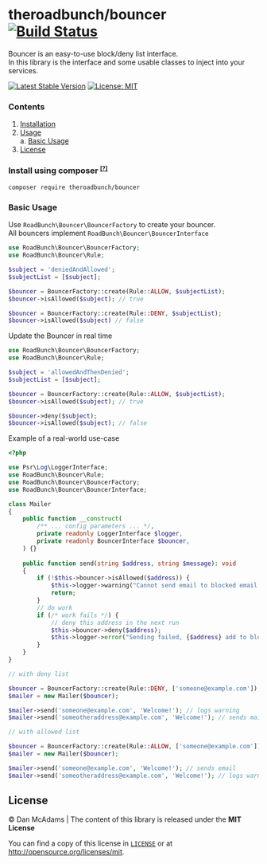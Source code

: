 # theroadbunch/bouncer [![Build Status](https://scrutinizer-ci.com/g/The-Road-Bunch/bouncer/badges/build.png?b=main)](https://scrutinizer-ci.com/g/The-Road-Bunch/bouncer/build-status/main)
Bouncer is an easy-to-use block/deny list interface.  
In this library is the interface and some usable classes to inject into your services.
  
[![Latest Stable Version](https://img.shields.io/packagist/v/theroadbunch/bouncer.svg)](https://packagist.org/packages/theroadbunch/bouncer)
[![License: MIT](https://img.shields.io/badge/License-MIT-yellow.svg)](https://opensource.org/licenses/MIT)

### Contents
1. [Installation](#installation)  
2. [Usage](#usage)  
    a. [Basic Usage](#basic-usage)  
3. [License](LICENSE)  

### <a name="installation">Install using composer</a> <sup><small>[[?]](https://getcomposer.org)</a></small></sup>

`composer require theroadbunch/bouncer`

<a name="usage"></a>
### <a name="basic-usage">Basic Usage</a>

Use `RoadBunch\Bouncer\BouncerFactory` to create your bouncer.  
All bouncers implement `RoadBunch\Bouncer\BouncerInterface`

```php
use RoadBunch\Bouncer\BouncerFactory;
use RoadBunch\Bouncer\Rule;

$subject = 'deniedAndAllowed';
$subjectList = [$subject];

$bouncer = BouncerFactory::create(Rule::ALLOW, $subjectList);
$bouncer->isAllowed($subject); // true

$bouncer = BouncerFactory::create(Rule::DENY, $subjectList);
$bouncer->isAllowed($subject) // false
```

Update the Bouncer in real time

```php
use RoadBunch\Bouncer\BouncerFactory;
use RoadBunch\Bouncer\Rule;

$subject = 'allowedAndThenDenied';
$subjectList = [$subject];

$bouncer = BouncerFactory::create(Rule::ALLOW, $subjectList);
$bouncer->isAllowed($subject); // true

$bouncer->deny($subject);
$bouncer->isAllowed($subject); // false
```

Example of a real-world use-case

```php
<?php

use Psr\Log\LoggerInterface;
use RoadBunch\Bouncer\Rule;
use RoadBunch\Bouncer\BouncerFactory;
use RoadBunch\Bouncer\BouncerInterface;

class Mailer
{
    public function __construct(      
        /** ... config parameters ... */,
        private readonly LoggerInterface $logger,
        private readonly BouncerInterface $bouncer, 
    ) {}
    
    public function send(string $address, string $message): void
    {
        if (!$this->bouncer->isAllowed($address)) {
            $this->logger->warning("Cannot send email to blocked email address: {$address}");
            return;                       
        }
        // do work
        if (/* work fails */) {
            // deny this address in the next run
            $this->bouncer->deny($address);
            $this->logger->error("Sending failed, {$address} add to block list.")
        }
    }
}

// with deny list

$bouncer = BouncerFactory::create(Rule::DENY, ['someone@example.com']);
$mailer = new Mailer($bouncer);

$mailer->send('someone@example.com', 'Welcome!'); // logs warning
$mailer->send('someotheraddress@example.com', 'Welcome!'); // sends mail

// with allowed list

$bouncer = BouncerFactory::create(Rule::ALLOW, ['someone@example.com']);
$mailer = new Mailer($bouncer);

$mailer->send('someone@example.com', 'Welcome!'); // sends email
$mailer->send('someotheraddress@example.com', 'Welcome!'); // logs warning
```

## License
&copy; Dan McAdams | The content of this library is released under the **MIT License**

You can find a copy of this license in [`LICENSE`](LICENSE) or at http://opensource.org/licenses/mit.
